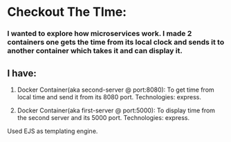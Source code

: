 # Checkout The TIme:


### I wanted to explore how microservices work. I made 2 containers one gets the time from its local clock and sends it to another container which takes it and can display it. 

## I have:

1. Docker Container(aka second-server @ port:8080): To get time from local time and send it from its 8080 port. Technologies: express.

2. Docker Container(aka first-server @ port:5000): To display time from the second server and its 5000 port. Technologies: express.

Used EJS as templating engine.
